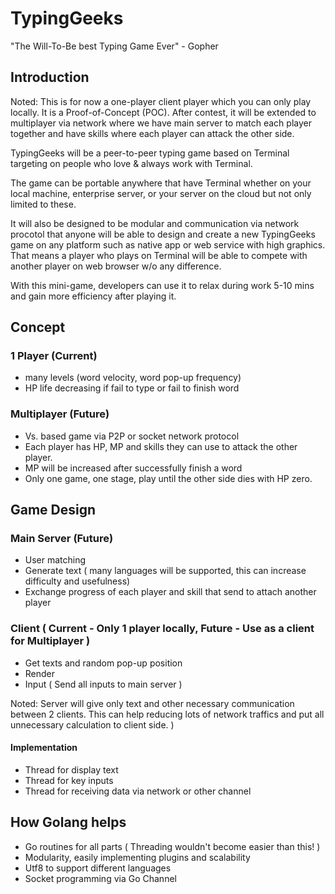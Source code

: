 TypingGeeks
================

"The Will-To-Be best Typing Game Ever" - Gopher

## Introduction

Noted: This is for now a one-player client player which you can only play locally. It is a Proof-of-Concept (POC).  After contest, it will be extended to multiplayer via network where we have main server to match each player together and have skills where each player can attack the other side.

TypingGeeks will be a peer-to-peer typing game based on Terminal targeting on people who love & always work with Terminal.

The game can be portable anywhere that have Terminal whether on your local machine, enterprise server, or your server on the cloud but not only limited to these.

It will also be designed to be modular and communication via network procotol that anyone will be able to design and create a new TypingGeeks game on any platform such as native app or web service with high graphics. That means a player who plays on Terminal will be able to compete with another player on web browser w/o any difference.

With this mini-game, developers can use it to relax during work 5-10 mins and gain more efficiency after playing it.

## Concept

### 1 Player (Current)
- many levels (word velocity, word pop-up frequency)
- HP life decreasing if fail to type or fail to finish word

### Multiplayer (Future)
- Vs. based game via P2P or socket network protocol
- Each player has HP, MP and skills they can use to attack the other player.
- MP will be increased after successfully finish a word
- Only one game, one stage, play until the other side dies with HP zero.

## Game Design

### Main Server (Future)

- User matching
- Generate text ( many languages will be supported, this can increase difficulty and usefulness)
- Exchange progress of each player and skill that send to attach another player

### Client ( Current - Only 1 player locally, Future - Use as a client for Multiplayer )

- Get texts and random pop-up position
- Render
- Input ( Send all inputs to main server )

Noted: Server will give only text and other necessary communication between 2 clients. This can help reducing lots of network traffics and put all unnecessary calculation to client side. )

#### Implementation

- Thread for display text
- Thread for key inputs
- Thread for receiving data via network or other channel

## How Golang helps

- Go routines for all parts ( Threading wouldn't become easier than this! )
- Modularity, easily implementing plugins and scalability
- Utf8 to support different languages
- Socket programming via Go Channel

